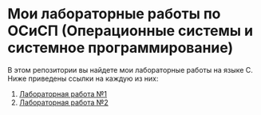 # Мои лабораторные работы по ОСиСП (Операционные системы и системное программирование)

В этом репозитории вы найдете мои лабораторные работы на языке С. Ниже приведены ссылки на каждую из них:

1. [Лабораторная работа №1](lab1_dirwalk)
2. [Лабораторная работа №2](lab2_processes)
